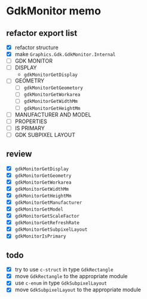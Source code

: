 GdkMonitor memo
================

refactor export list
--------------------

* [x] refactor structure
* [x] make `Graphics.Gdk.GdkMonitor.Internal`
* [ ] GDK MONITOR
* [ ] DISPLAY
	+ `gdkMonitorGetDisplay`
* [ ] GEOMETRY
	+ [ ] `gdkMonitorGetGeometory`
	+ [ ] `gdkMonitorGetWorkarea`
	+ [ ] `gdkMonitorGetWidthMm`
	+ [ ] `gdkMonitorGetHeightMm`
* [ ] MANUFACTURER AND MODEL
* [ ] PROPERTIES
* [ ] IS PRIMARY
* [ ] GDK SUBPIXEL LAYOUT

review
------

* [x] `gdkMonitorGetDisplay`
* [x] `gdkMonitorGetGeometry`
* [x] `gdkMonitorGetWorkarea`
* [x] `gdkMonitorGetWidthMm`
* [x] `gdkMonitorGetHeightMm`
* [x] `gdkMonitorGetManufacturer`
* [x] `gdkMonitorGetModel`
* [x] `gdkMonitorGetScaleFactor`
* [x] `gdkMonitorGetRefreshRate`
* [x] `gdkMonitorGetSubpixelLayout`
* [x] `gdkMonitorIsPrimary`

todo
----

* [x] try to use `c-struct` in type `GdkRectangle`
* [x] move `GdkRectangle` to the appropriate module
* [x] use `c-enum` in type `GdkSubpixelLayout`
* [x] move `GdkSubpixelLayout` to the appropriate module
